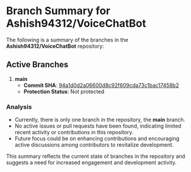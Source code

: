 # Branch Summary for Ashish94312/VoiceChatBot

The following is a summary of the branches in the **Ashish94312/VoiceChatBot** repository:

## Active Branches

1. **main**
   - **Commit SHA**: [94a1d0d2a06600d8c92f609cda73c1bac17458b2](https://api.github.com/repos/Ashish94312/VoiceChatBot/commits/94a1d0d2a06600d8c92f609cda73c1bac17458b2)
   - **Protection Status**: Not protected

### Analysis
- Currently, there is only one branch in the repository, the **main** branch.
- No active issues or pull requests have been found, indicating limited recent activity or contributions in this repository.
- Future focus could be on enhancing contributions and encouraging active discussions among contributors to revitalize development.

This summary reflects the current state of branches in the repository and suggests a need for increased engagement and development activity.